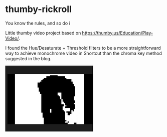 # thumby-rickroll
You know the rules, and so do i

Little thumby video project based on https://thumby.us/Education/Play-Video/.

I found the Hue/Desaturate + Threshold filters to be a more straightforward way to achieve monochrome video in Shortcut than the chroma key method suggested in the blog.

![Rick](https://raw.githubusercontent.com/8bitkick/thumby-rickroll/main/rick.gif) 
